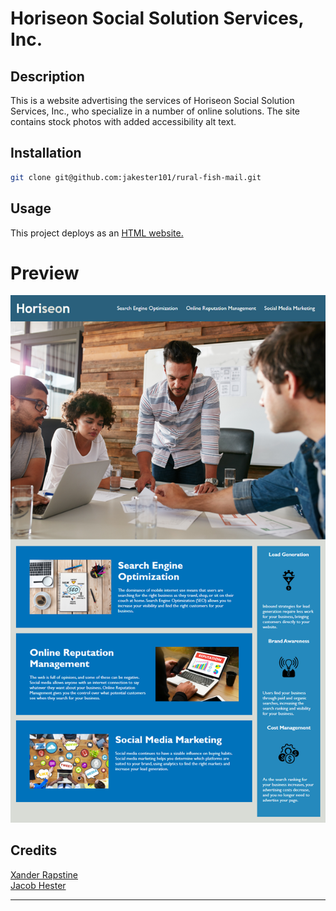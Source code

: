 # Horiseon Social Solution Services, Inc.

## Description

This is a website advertising the services of Horiseon Social Solution Services, Inc., who specialize
in a number of online solutions. The site contains stock photos with added accessibility alt text.


## Installation

```sh
git clone git@github.com:jakester101/rural-fish-mail.git
```

## Usage

This project deploys as an [HTML website.](https://jakester101.github.io/rural-fish-mail)

# Preview
![alt text](assets/screenshot.png)

## Credits
[Xander Rapstine](https://github.com/Xandromus)<br>
[Jacob Hester](https://github.com/jakester101)


---
